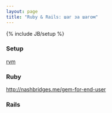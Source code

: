 ```yaml
---
layout: page
title: "Ruby & Rails: шаг за шагом"
---
```

{% include JB/setup %}

### Setup

[rvm](https://rvm.io/)

### Ruby

http://nashbridges.me/gem-for-end-user

### Rails
